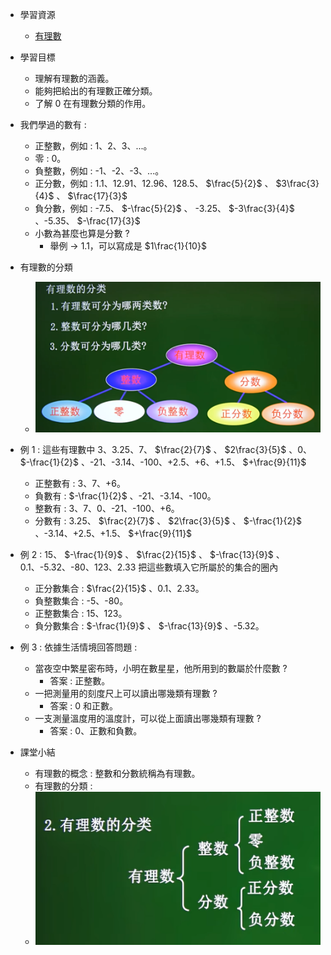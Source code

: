 - 學習資源
  - [有理數](https://www.bilibili.com/video/BV114411Q7Y4?p=2&vd_source=dd97ccca0358cc54d2813737943d2b54 "有理數")

- 學習目標
  - 理解有理數的涵義。
  - 能夠把給出的有理數正確分類。
  - 了解 0 在有理數分類的作用。

- 我們學過的數有 :
  - 正整數，例如 : 1、2、3、...。
  - 零 : 0。
  - 負整數，例如 : -1、-2、-3、...。
  - 正分數，例如 : 1.1、12.91、12.96、128.5、 $\frac{5}{2}$ 、 $3\frac{3}{4}$ 、 $\frac{17}{3}$
  - 負分數，例如 : -7.5、 $-\frac{5}{2}$ 、 -3.25、 $-3\frac{3}{4}$ 、-5.35、 $-\frac{17}{3}$
  - 小數為甚麼也算是分數 ?
    - 舉例 $\to$ 1.1，可以寫成是 $1\frac{1}{10}$

- 有理數的分類
  - ![有理數圖1](https://github.com/aquariusCCA/mathematics/blob/main/%E5%88%9D%E4%B8%80%E6%95%B8%E5%AD%B8/images/%E6%9C%89%E7%90%86%E6%95%B8%E5%9C%961.png?raw=true "有理數圖1")

- 例 1 : 這些有理數中 3、3.25、7、 $\frac{2}{7}$ 、 $2\frac{3}{5}$ 、0、 $-\frac{1}{2}$ 、-21、-3.14、-100、+2.5、+6、+1.5、 $+\frac{9}{11}$
  - 正整數有 : 3、7、+6。
  - 負數有 : $-\frac{1}{2}$ 、-21、-3.14、-100。
  - 整數有 : 3、7、0、-21、-100、+6。
  - 分數有 : 3.25、 $\frac{2}{7}$ 、 $2\frac{3}{5}$ 、 $-\frac{1}{2}$ 、-3.14、+2.5、+1.5、 $+\frac{9}{11}$

- 例 2 : 15、 $-\frac{1}{9}$ 、 $\frac{2}{15}$ 、 $-\frac{13}{9}$ 、0.1、-5.32、-80、123、2.33 把這些數填入它所屬於的集合的圈內
  - 正分數集合 : $\frac{2}{15}$ 、0.1、2.33。
  - 負整數集合 : -5、-80。
  - 正整數集合 : 15、123。
  - 負分數集合 : $-\frac{1}{9}$ 、 $-\frac{13}{9}$ 、-5.32。

- 例 3 : 依據生活情境回答問題 :
  - 當夜空中繁星密布時，小明在數星星，他所用到的數屬於什麼數 ?
    - 答案 : 正整數。
  - 一把測量用的刻度尺上可以讀出哪幾類有理數 ?
    - 答案 : 0 和正數。
  - 一支測量溫度用的溫度計，可以從上面讀出哪幾類有理數 ?
    - 答案 : 0、正數和負數。

- 課堂小結
  - 有理數的概念 : 整數和分數統稱為有理數。
  - 有理數的分類 : 
  - ![有理數圖2](https://github.com/aquariusCCA/mathematics/blob/main/%E5%88%9D%E4%B8%80%E6%95%B8%E5%AD%B8/images/%E6%9C%89%E7%90%86%E6%95%B8%E5%9C%962.png?raw=true "有理數圖2")
